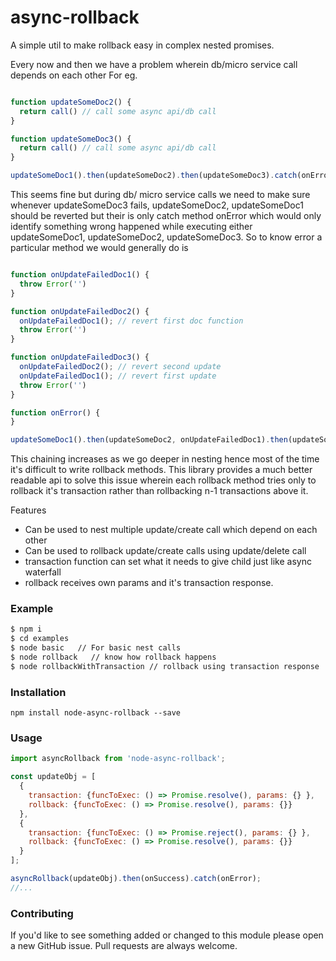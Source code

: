 # async-rollback

A simple util to make rollback easy in complex nested promises.

Every now and then we have a problem wherein db/micro service call depends on each other
For eg.

```javascript

function updateSomeDoc2() {
  return call() // call some async api/db call
}

function updateSomeDoc3() {
  return call() // call some async api/db call
}

updateSomeDoc1().then(updateSomeDoc2).then(updateSomeDoc3).catch(onError);
```
This seems fine but during db/ micro service calls we need to make sure whenever updateSomeDoc3 fails, updateSomeDoc2, updateSomeDoc1 should be reverted but their is only catch method onError which would only identify something wrong happened while executing either updateSomeDoc1, updateSomeDoc2, updateSomeDoc3. So to know error a particular method we would generally do is

```javascript

function onUpdateFailedDoc1() {
  throw Error('')
}

function onUpdateFailedDoc2() {
  onUpdateFailedDoc1(); // revert first doc function
  throw Error('')
}

function onUpdateFailedDoc3() {
  onUpdateFailedDoc2(); // revert second update
  onUpdateFailedDoc1(); // revert first update
  throw Error('')
}

function onError() {
}

updateSomeDoc1().then(updateSomeDoc2, onUpdateFailedDoc1).then(updateSomeDoc3, onUpdateFailedDoc2).then(onSuccess, onUpdateFailedDoc3).catch(onError);
```

This chaining increases as we go deeper in nesting hence most of the time it's difficult to write rollback methods. This library provides a much better readable api to solve this issue wherein each rollback method tries only to rollback it's transaction rather than rollbacking n-1 transactions above it.

Features

  - Can be used to nest multiple update/create call which depend on each other
  - Can be used to rollback update/create calls using update/delete call
  - transaction function can set what it needs to give child just like async waterfall
  - rollback receives own params and it's transaction response.

### Example
```sh
$ npm i
$ cd examples
$ node basic   // For basic nest calls
$ node rollback   // know how rollback happens
$ node rollbackWithTransaction // rollback using transaction response
```

### Installation
``npm install node-async-rollback --save``

### Usage
```javascript
import asyncRollback from 'node-async-rollback';

const updateObj = [
  {
    transaction: {funcToExec: () => Promise.resolve(), params: {} },
    rollback: {funcToExec: () => Promise.resolve(), params: {}}
  },
  {
    transaction: {funcToExec: () => Promise.reject(), params: {} },
    rollback: {funcToExec: () => Promise.resolve(), params: {}}
  }
];

asyncRollback(updateObj).then(onSuccess).catch(onError);
//...
```

### Contributing

If you'd like to see something added or changed to this module please open a new GitHub issue. Pull requests are always welcome.

